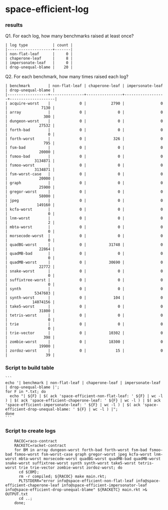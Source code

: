 space-efficient-log
===

### results

Q1. For each log, how many benchmarks raised at least once?

    | log type           | count |
    |--------------------+-------|
    | non-flat-leaf      |     0 |
    | chaperone-leaf     |     8 |
    | impersonate-leaf   |     0 |
    | drop-unequal-blame |    20 |

Q2. For each benchmark, how many times raised each log?

    | benchmark        | non-flat-leaf | chaperone-leaf | impersonate-leaf | drop-unequal-blame |
    |------------------+---------------+----------------+------------------+--------------------|
    | acquire-worst    |             0 |           2790 |                0 |               7130 |
    | array            |             0 |              0 |                0 |                300 |
    | dungeon-worst    |             0 |              0 |                0 |              27532 |
    | forth-bad        |             0 |              0 |                0 |                  0 |
    | forth-worst      |             0 |            326 |                0 |                795 |
    | fsm-bad          |             0 |              0 |                0 |              20000 |
    | fsmoo-bad        |             0 |              0 |                0 |            3134871 |
    | fsmoo-worst      |             0 |              0 |                0 |            3134871 |
    | fsm-worst-case   |             0 |              0 |                0 |              20000 |
    | graph            |             0 |              0 |                0 |              25900 |
    | gregor-worst     |             0 |              0 |                0 |              58000 |
    | jpeg             |             0 |              0 |                0 |             149160 |
    | kcfa-worst       |             0 |              0 |                0 |                  0 |
    | lnm-worst        |             0 |              0 |                0 |                  2 |
    | mbta-worst       |             0 |              0 |                0 |                  0 |
    | morsecode-worst  |             0 |              0 |                0 |                  0 |
    | quadBG-worst     |             0 |          31748 |                0 |              22864 |
    | quadMB-bad       |             0 |              0 |                0 |                  0 |
    | quadMB-worst     |             0 |          30690 |                0 |              22772 |
    | snake-worst      |             0 |              0 |                0 |                  0 |
    | suffixtree-worst |             0 |              0 |                0 |                  0 |
    | synth            |             0 |              0 |                0 |            5347603 |
    | synth-worst      |             0 |            104 |                0 |           14074156 |
    | take5-worst      |             0 |              0 |                0 |              31800 |
    | tetris-worst     |             0 |              0 |                0 |                  0 |
    | trie             |             0 |              0 |                0 |                  0 |
    | trie-vector      |             0 |          10302 |                0 |                398 |
    | zombie-worst     |             0 |          18300 |                0 |              19900 |
    | zordoz-worst     |             0 |             15 |                0 |                 39 |


### Script to build table
    ```
    echo '| benchmark | non-flat-leaf | chaperone-leaf | impersonate-leaf | drop-unequal-blame |';
    for F in *.txt; do
      echo "| ${F} | $( ack 'space-efficient-non-flat-leaf: ' ${F} | wc -l ) | $( ack 'space-efficient-chaperone-leaf: ' ${F} | wc -l ) | $( ack 'space-efficient-impersonate-leaf: ' ${F} | wc -l ) | $( ack 'space-efficient-drop-unequal-blame: ' ${F} | wc -l ) |";
    done
    ```

### Script to create logs

```
    RACOC=raco-contract
    RACKETC=racket-contract
    for BM in array dungeon-worst forth-bad forth-worst fsm-bad fsmoo-bad fsmoo-worst fsm-worst-case graph gregor-worst jpeg kcfa-worst lnm-worst mbta-worst morsecode-worst quadBG-worst quadMB-bad quadMB-worst snake-worst suffixtree-worst synth synth-worst take5-worst tetris-worst trie trie-vector zombie-worst zordoz-worst; do
      cd ${BM};
      rm -r compiled; ${RACOC} make main.rkt;
      PLTSTDERR="error info@space-efficient-non-flat-leaf info@space-efficient-chaperone-leaf info@space-efficient-impersonator-leaf info@space-efficient-drop-unequal-blame" ${RACKETC} main.rkt >& OUTPUT.txt
      cd ..;
    done;
```
